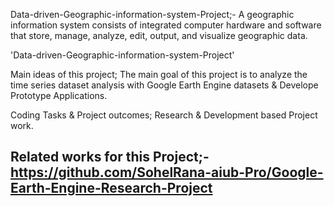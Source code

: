 Data-driven-Geographic-information-system-Project;-
A geographic information system consists of integrated computer hardware and software that store, manage, analyze, edit, output, and visualize geographic data. 

'Data-driven-Geographic-information-system-Project'

 Main ideas of this project; The main goal of this project is to analyze the time series dataset analysis with Google Earth Engine datasets & Develope Prototype Applications.

 Coding Tasks & Project outcomes; Research & Development based Project work.

 Related works for this Project;- https://github.com/SohelRana-aiub-Pro/Google-Earth-Engine-Research-Project
-----------------------------------------------------------------------
